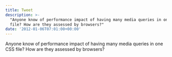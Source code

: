 ```yaml
---
title: Tweet
description: >-
  "Anyone know of performance impact of having many media queries in one CSS
  file? How are they assessed by browsers?"
date: '2012-01-06T07:01:00+00:00'
---
```

Anyone know of performance impact of having many media queries in one CSS file? How are they assessed by browsers?
